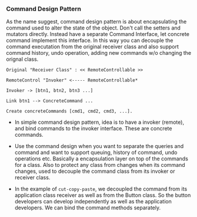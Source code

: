 ### Command Design Pattern 

As the name suggest, command design pattern is about encapsulating the command used to alter the state of the object. Don't call the setters and mutators directly. Instead have a separate Command Interface, let concrete command implement this interface. In this way you can decouple the command executation from the original receiver class and also support command history, undo operation, adding new commands w/o changing the orignal class. 

```
Original "Receiver Class" : << RemoteControllable >> 

RemoteControl "Invoker" <----- RemoteControllable* 

Invoker -> [btn1, btn2, btn3 ...] 

Link btn1 --> ConcreteCommand ... 

Create concreteCommands [cmd1, cmd2, cmd3, ...]. 
```


- In simple command design pattern, idea is to have a invoker (remote), and bind commands to the invoker interface. These are concrete commands. 

- Use the command design when you want to separate the queries and command and want to support queuing, history of command, undo operations etc. Basically a encapsulation layer on top of the commands for a class. Also to protect any class from changes when its command changes, used to decouple the command class from its invoker or receiver class. 

- In the example of `cut-copy-paste`, we decoupled the command from its application class receiver as well as from the Button class. So the button developers can develop independently as well as the application developers. We can bind the command methods separately.
